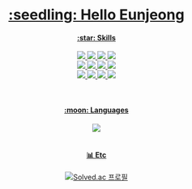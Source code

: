 <a href="https://github.com/eunjng5474">
  <h1 align="center"> :seedling: Hello Eunjeong </h1>
</a>

<p align="center">
<p align="center">
  <a href="https://github.com/eunjng5474/">
  <p align="center">
    <h4 align="center">:star: Skills </h4>
      <div align="center">
       <img src="https://img.shields.io/badge/Python-3776AB?style=flat&logo=Python&logoColor=white"/>
       <img src="https://img.shields.io/badge/Java-007396?style=flat&logo=Java&logoColor=white"/>
       <img src="https://img.shields.io/badge/JavaScript-F7DF1E?style=flat&logo=JavaScript&logoColor=white"/>
       <img src="https://img.shields.io/badge/TypeScript-3178C6?style=flat&logo=TypeScript&logoColor=white"/>
      </div>
      <div align="center">
       <img src="https://img.shields.io/badge/Spring-6DB33F?style=flat&logo=Spring&logoColor=white"/>
       <img src="https://img.shields.io/badge/Django-092E20?style=flat&logo=Django&logoColor=white"/>
       <img src="https://img.shields.io/badge/React-61DAFB?style=flat&logo=React&logoColor=white"/>
       <img src="https://img.shields.io/badge/Vue-4FC08D?style=flat&logo=Vue.js&logoColor=white"/>
      </div>
      <div align="center">
       <img src="https://img.shields.io/badge/MySQL-4479A1?style=flat&logo=MySQL&logoColor=white"/>
       <img src="https://img.shields.io/badge/HTML5-E34F26?style=flat&logo=HTML5&logoColor=white"/>
       <img src="https://img.shields.io/badge/CSS3-1572B6?style=flat&logo=CSS3&logoColor=white"/>
       <img src="https://img.shields.io/badge/R-276DC3?style=flat&logo=R&logoColor=white"/>
      </div>
  </p>
  <br>
  <p align="center">
    <h4 align="center"> :moon: Languages </h4>
    <p align="center">
    <img src="https://github-readme-stats.vercel.app/api/top-langs/?username=eunjng5474&layout=compact"><br><br>
    </p>
  </p>
  <h4 align="center">📊 Etc</h4>
  <div align="center">
  
[![Solved.ac 프로필](http://mazassumnida.wtf/api/v2/generate_badge?boj=dms5474)](https://solved.ac/dms5474)<br>
  
</div>

  </a>
</p>
